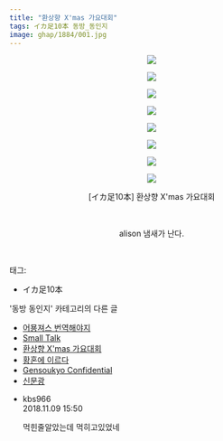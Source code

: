 ```yaml
---
title: "환상향 X'mas 가요대회"
tags: イカ足10本 동방_동인지
image: ghap/1884/001.jpg
---
```

<div class="article">
<p style="text-align: center; clear: none; float: none;"><img src="{{ site.nasurl }}/ghap/1884/001.jpg"/></p>
<p style="text-align: center; clear: none; float: none;"><img src="{{ site.nasurl }}/ghap/1884/002.jpg"/></p>
<p style="text-align: center; clear: none; float: none;"><img src="{{ site.nasurl }}/ghap/1884/003.jpg"/></p>
<p style="text-align: center; clear: none; float: none;"><img src="{{ site.nasurl }}/ghap/1884/004.jpg"/></p>
<p style="text-align: center; clear: none; float: none;"><img src="{{ site.nasurl }}/ghap/1884/005.jpg"/></p>
<p style="text-align: center; clear: none; float: none;"><img src="{{ site.nasurl }}/ghap/1884/006.jpg"/></p>
<p style="text-align: center; clear: none; float: none;"><img src="{{ site.nasurl }}/ghap/1884/007.jpg"/></p>
<p style="text-align: center; clear: none; float: none;"><img src="{{ site.nasurl }}/ghap/1884/008.jpg"/></p>
<p style="text-align: center; clear: none; float: none;">[イカ足10本] 환상향 X'mas 가요대회</p>
<p style="text-align: center; clear: none; float: none;"><br/></p>
<p style="text-align: center; clear: none; float: none;">alison 냄새가 난다.</p>
<p><br/></p>
</div><div class="tagTrail">
<p>태그: </p>
<ul>
<li>イカ足10本</li>
</ul>
</div><div class="another">
<p>'동방 동인지' 카테고리의 다른 글</p>
<ul>
<li><a href="/2016-08-28-ghap_1886">어묭져스 번역해야지</a></li>
<li><a href="/2016-08-28-ghap_1885">Small Talk</a></li>
<li><a href="/2016-08-28-ghap_1884">환상향 X'mas 가요대회</a></li>
<li><a href="/2016-08-28-ghap_1883">황혼에 이르다</a></li>
<li><a href="/2016-08-28-ghap_1882">Gensoukyo Confidential</a></li>
<li><a href="/2016-08-28-ghap_1880">신문광</a></li>
</ul>
</div><div class="cb_module cb_fluid">
<div class="cb_wrt cb_profile">
<div class="comment">
<ul>
<li class="cb_thumb_off" id="comment15370519">
<div class="cb_comment_area">
<div class="cb_info_area">
<div class="cb_section">
<span class="cb_nick_name">kbs966</span>
</div>
<div class="cb_section">
<span class="cb_date">2018.11.09 15:50 </span>
</div>
</div>
<div class="cb_dsc_comment">
<p class="cb_dsc">
											먹힌줄알았는데 먹히고있었네
										</p>
</div>
</div></li>
</ul>
</div>
</div><!-- commentList close -->
</div>
<br/>
<p id="refer"></p>
<br/>

